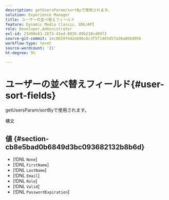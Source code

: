 ```yaml
---
description: getUsersParam/sortByで使用されます。
solution: Experience Manager
title: ユーザーの並べ替えフィールド
feature: Dynamic Media Classic、SDK/API
role: Developer,Administrator
exl-id: 23d98e61-2873-41ed-8835-89b218cd89f3
source-git-commit: 1ec8b59f442eb96c6c3f5f1405d57a38a86bd056
workflow-type: tm+mt
source-wordcount: '21'
ht-degree: 9%

---
```


# ユーザーの並べ替えフィールド{#user-sort-fields}

getUsersParam/sortByで使用されます。

構文

## 値 {#section-cb8e5bad0b6849d3bc093682132b8b6d}

* [!DNL `None`]
* [!DNL `FirstName`]
* [!DNL `LastName`]
* [!DNL `Email`]
* [!DNL `Role`]
* [!DNL `Valid`]
* [!DNL `PasswordExpiration`]
